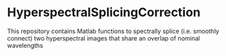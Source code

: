 # HyperspectralSplicingCorrection
This repository contains Matlab functions to spectrally splice (i.e. smoothly connect) two hyperspectral images that share an overlap of nominal wavelengths
